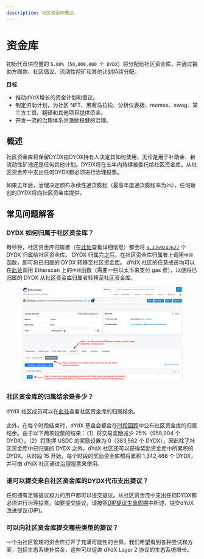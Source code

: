 ```yaml
---
description: 社区资金库概述。
---
```


# 资金库

初始代币供应量的 `5.00%`（`50,000,000 个 DYDX`）将分配给社区资金库，并通过捐助方赠款、社区倡议、流动性挖矿和其他计划持续分配。

**目标**

* 推动dYdX增长的资金计划和倡议。
* 制定资助计划，为社区 NFT、黑客马拉松、分析仪表板、memes、swag、第三方工具、翻译和其他项目提供资金。
* 开发一流的治理体系并激励稳健的治理。

## 概述

社区资金库将保留DYDX由DYDX持有人决定其如何使用，无论是用于补助金、新流动性矿池还是任何其他计划。DYDX将在五年内持续被委托给社区资金库。从社区资金库中支出任何DYDX都必须进行治理投票。

如果五年后，治理决定颁布永续性通货膨胀（最高年度通货膨胀率为`2%`），任何新创的DYDX将向社区资金库提供。

## 常见问题解答

### DYDX 如何归属于社区资金库？

每秒钟，社区资金库归属者（在[此处](https://docs.dydx.community/dydx-governance/resources/technical-overview#governance-architecture-overview)查看详细信息）都会将 [`0.3169242627`](tel:03169242627) 个 DYDX 归属给社区资金库。 DYDX 归属完之后，在社区资金库归属者上调用`申领`函数，即可将已归属的 DYDX 转移至社区资金库。 dYdX 社区的任意成员均可以在[此处](https://etherscan.io/address/0x08a90Fe0741B7DeF03fB290cc7B273F1855767D8#writeContract)调用 Etherscan 上的`申领`函数（需要一些以太币来支付 gas 费），以便将已归属的 DYDX 从社区资金库归属者转移至社区资金库。

<figure><img src="../.gitbook/assets/claim-function-CT-vester.png" alt=""><figcaption></figcaption></figure>

### 社区资金库的归属结余是多少？

dYdX 社区成员可以在[此处](https://dydx.shippooor.xyz/)查看社区资金库的归属结余。 \
\
此外，在每个时段结束时，dYdX 基金会都会在[时段回顾](https://dydx.foundation/blog)中公布社区资金库的归属结余。由于以下两项投票的结果：（1）将交易奖励减少 25%（958,904 个 DYDX），（2）将质押 USDC 的奖励设置为 0（383,562 个 DYDX），因此除了社区资金库中已归属的 DYDX 之外，dYdX 社区还可以获得奖励资金库中所累积的 DYDX。从时段 15 开始，每个时段的奖励资金库都将累积 1,342,466 个 DYDX，并可由 dYdX 社区通过[治理投票](https://docs.dydx.community/dydx-governance/voting-and-governance/governance-parameters)来使用。

### 谁可以提交来自社区资金库的DYDX代币支出提议？

任何拥有足够提议权力的用户都可以提交提议。从社区资金库中支出任何DYDX都必须进行治理投票。如要提交提议，请按照[DIP提议生命周期](../voting-and-governance/dip-proposal-lifecycle.md)中所述，提交dYdX改进提议(DIP)。

### 可以向社区资金库提交哪些类型的提议？

一个由社区管理的资金库打开了充满可能性的世界。我们希望看到各种尝试和方案，包括生态系统补偿金，这些可以促进 dYdX Layer 2 协议的生态系统增长。
